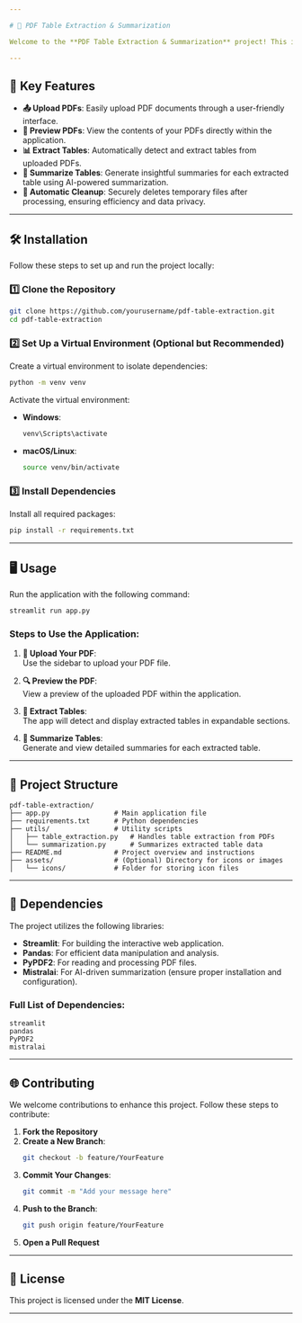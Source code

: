 ```yaml
---

# 📄 PDF Table Extraction & Summarization  

Welcome to the **PDF Table Extraction & Summarization** project! This innovative application enables seamless extraction of tables from PDF documents and generates concise summaries powered by advanced AI models. Built with **Streamlit**, this tool offers an intuitive and interactive user experience for enhanced productivity.  

---
```


## 🚀 Key Features  

- **📤 Upload PDFs**: Easily upload PDF documents through a user-friendly interface.  
- **👀 Preview PDFs**: View the contents of your PDFs directly within the application.  
- **📊 Extract Tables**: Automatically detect and extract tables from uploaded PDFs.  
- **📝 Summarize Tables**: Generate insightful summaries for each extracted table using AI-powered summarization.  
- **🧹 Automatic Cleanup**: Securely deletes temporary files after processing, ensuring efficiency and data privacy.  

---

## 🛠️ Installation  

Follow these steps to set up and run the project locally:  

### 1️⃣ Clone the Repository  
```bash  
git clone https://github.com/yourusername/pdf-table-extraction.git  
cd pdf-table-extraction  
```  

### 2️⃣ Set Up a Virtual Environment (Optional but Recommended)  
Create a virtual environment to isolate dependencies:  
```bash  
python -m venv venv  
```  
Activate the virtual environment:  
- **Windows**:  
  ```bash  
  venv\Scripts\activate  
  ```  
- **macOS/Linux**:  
  ```bash  
  source venv/bin/activate  
  ```  

### 3️⃣ Install Dependencies  
Install all required packages:  
```bash  
pip install -r requirements.txt  
```  

---

## 🖥️ Usage  

Run the application with the following command:  
```bash  
streamlit run app.py  
```  

### Steps to Use the Application:  

1. **📂 Upload Your PDF**:  
   Use the sidebar to upload your PDF file.  

2. **🔍 Preview the PDF**:  
   View a preview of the uploaded PDF within the application.  

3. **📑 Extract Tables**:  
   The app will detect and display extracted tables in expandable sections.  

4. **📝 Summarize Tables**:  
   Generate and view detailed summaries for each extracted table.  

---

## 📁 Project Structure  

```plaintext  
pdf-table-extraction/  
├── app.py                # Main application file  
├── requirements.txt      # Python dependencies  
├── utils/                # Utility scripts  
│   ├── table_extraction.py   # Handles table extraction from PDFs  
│   └── summarization.py      # Summarizes extracted table data  
├── README.md             # Project overview and instructions  
├── assets/               # (Optional) Directory for icons or images  
│   └── icons/            # Folder for storing icon files  
```  

---

## 🧰 Dependencies  

The project utilizes the following libraries:  

- **Streamlit**: For building the interactive web application.  
- **Pandas**: For efficient data manipulation and analysis.  
- **PyPDF2**: For reading and processing PDF files.  
- **Mistralai**: For AI-driven summarization (ensure proper installation and configuration).  

### Full List of Dependencies:  

```plaintext  
streamlit  
pandas  
PyPDF2  
mistralai  
```  

---

## 🌐 Contributing  

We welcome contributions to enhance this project. Follow these steps to contribute:  

1. **Fork the Repository**  
2. **Create a New Branch**:  
   ```bash  
   git checkout -b feature/YourFeature  
   ```  
3. **Commit Your Changes**:  
   ```bash  
   git commit -m "Add your message here"  
   ```  
4. **Push to the Branch**:  
   ```bash  
   git push origin feature/YourFeature  
   ```  
5. **Open a Pull Request**  

---

## 📝 License  

This project is licensed under the **MIT License**.  

---  

